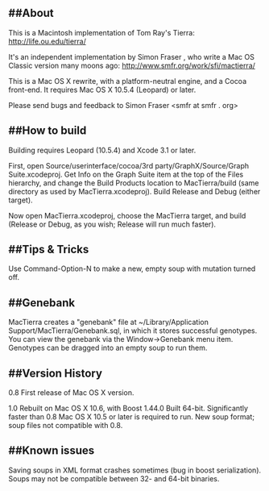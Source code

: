 



##About
-----

This is a Macintosh implementation of Tom Ray's Tierra: <http://life.ou.edu/tierra/>

It's an independent implementation by Simon Fraser <smfr at smfr dot org>, who write a Mac OS Classic version many moons ago: <http://www.smfr.org/work/sfi/mactierra/>

This is a Mac OS X rewrite, with a platform-neutral engine, and a Cocoa front-end. It requires Mac OS X 10.5.4 (Leopard) or later.

Please send bugs and feedback to Simon Fraser <smfr at smfr . org>


##How to build
------------

Building requires Leopard (10.5.4) and Xcode 3.1 or later.

First, open Source/userinterface/cocoa/3rd party/GraphX/Source/Graph Suite.xcodeproj. Get Info on the Graph Suite item at the top of the Files hierarchy, and change the Build Products location to MacTierra/build (same directory as used by MacTierra.xcodeproj). Build Release and Debug (either target).

Now open MacTierra.xcodeproj, choose the MacTierra target, and build (Release or Debug, as you wish; Release will run much faster).


##Tips & Tricks
-------------

Use Command-Option-N to make a new, empty soup with mutation turned off.


##Genebank
--------

MacTierra creates a "genebank" file at ~/Library/Application Support/MacTierra/Genebank.sql, in which it stores successful genotypes. You can view the genebank via the Window->Genebank menu item. Genotypes can be dragged into an empty soup to run them.


##Version History
---------------

0.8
    First release of Mac OS X version.
    
1.0
    Rebuilt on Mac OS X 10.6, with Boost 1.44.0
    Built 64-bit. Significantly faster than 0.8
    Mac OS X 10.5 or later is required to run.
    New soup format; soup files not compatible with 0.8.


##Known issues
------------

Saving soups in XML format crashes sometimes (bug in boost serialization).
Soups may not be compatible between 32- and 64-bit binaries.
